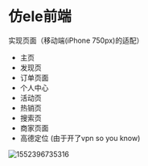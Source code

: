 # 仿ele前端

实现页面（移动端(iPhone 750px)的适配）

- 主页
- 发现页
- 订单页面
- 个人中心
- 活动页
- 热销页
- 搜索页
- 商家页面
- 高德定位 (由于开了vpn so you know)

![1552396735316](F:\locRepo\Ele_FE\src\assets\1552396735316.png)